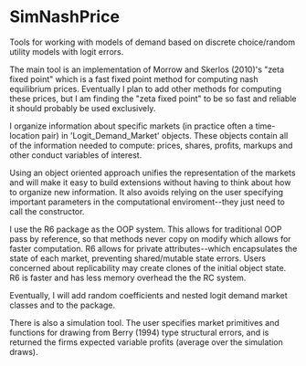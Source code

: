 # SimNashPrice

Tools for working with models of demand based on discrete choice/random utility models with logit errors.  

The main tool is an implementation of Morrow and Skerlos (2010)'s "zeta fixed point" which is a fast fixed point method for computing nash equilibrium prices. Eventually I plan to add other methods for computing these prices, but I am finding the "zeta fixed point" to be so fast and reliable it should probably be used exclusively.  

I organize information about specific markets (in practice often a time-location pair) in 'Logit_Demand_Market' objects.  These objects contain all of the information needed to compute: prices, shares, profits, markups and other conduct variables of interest. 

Using an object oriented approach unifies the representation of the markets and will make it easy to build extensions without having to think about how to organize new information.  It also avoids relying on the user specifying important parameters in the computational enviroment--they just need to call the constructor. 

I use the R6 package as the OOP system. This allows for traditional OOP pass by reference, so that methods never copy on modify which allows for faster computation.  R6 allows for private attributes--which encapsulates the state of each market, preventing shared/mutable state errors. Users concerned about replicability may create clones of the initial object state. R6 is faster and has less memory overhead the the RC system.

Eventually, I will add random coefficients and nested logit demand market classes and to the package.

There is also a simulation tool. The user specifies market primitives and functions for drawing from Berry (1994) type structural errors, and is returned the firms expected variable profits (average over the simulation draws). 

	

